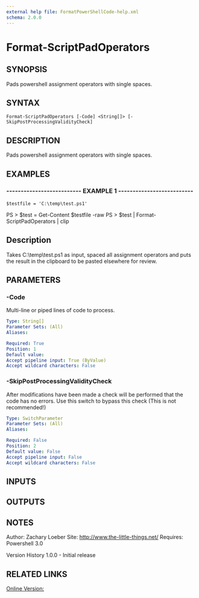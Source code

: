 ```yaml
---
external help file: FormatPowerShellCode-help.xml
schema: 2.0.0
---
```


# Format-ScriptPadOperators
## SYNOPSIS
Pads powershell assignment operators with single spaces.

## SYNTAX

```
Format-ScriptPadOperators [-Code] <String[]> [-SkipPostProcessingValidityCheck]
```

## DESCRIPTION
Pads powershell assignment operators with single spaces.

## EXAMPLES

### -------------------------- EXAMPLE 1 --------------------------
```
$testfile = 'C:\temp\test.ps1'
```

PS \> $test = Get-Content $testfile -raw
PS \> $test | Format-ScriptPadOperators | clip

Description
-----------
Takes C:\temp\test.ps1 as input, spaced all assignment operators and puts the result in the clipboard 
to be pasted elsewhere for review.

## PARAMETERS

### -Code
Multi-line or piped lines of code to process.

```yaml
Type: String[]
Parameter Sets: (All)
Aliases: 

Required: True
Position: 1
Default value: 
Accept pipeline input: True (ByValue)
Accept wildcard characters: False
```

### -SkipPostProcessingValidityCheck
After modifications have been made a check will be performed that the code has no errors.
Use this switch to bypass this check 
\(This is not recommended!\)

```yaml
Type: SwitchParameter
Parameter Sets: (All)
Aliases: 

Required: False
Position: 2
Default value: False
Accept pipeline input: False
Accept wildcard characters: False
```

## INPUTS

## OUTPUTS

## NOTES
Author: Zachary Loeber
Site: http://www.the-little-things.net/
Requires: Powershell 3.0

Version History
1.0.0 - Initial release

## RELATED LINKS

[Online Version:]()


